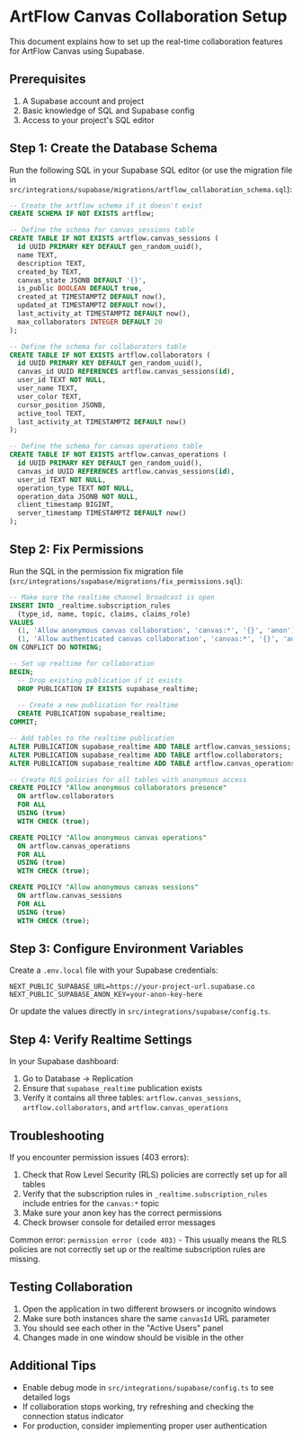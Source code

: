 # ArtFlow Canvas Collaboration Setup

This document explains how to set up the real-time collaboration features for ArtFlow Canvas using Supabase.

## Prerequisites

1. A Supabase account and project
2. Basic knowledge of SQL and Supabase config
3. Access to your project's SQL editor

## Step 1: Create the Database Schema

Run the following SQL in your Supabase SQL editor (or use the migration file in `src/integrations/supabase/migrations/artflow_collaboration_schema.sql`):

```sql
-- Create the artflow schema if it doesn't exist
CREATE SCHEMA IF NOT EXISTS artflow;

-- Define the schema for canvas_sessions table
CREATE TABLE IF NOT EXISTS artflow.canvas_sessions (
  id UUID PRIMARY KEY DEFAULT gen_random_uuid(),
  name TEXT,
  description TEXT,
  created_by TEXT,
  canvas_state JSONB DEFAULT '{}',
  is_public BOOLEAN DEFAULT true,
  created_at TIMESTAMPTZ DEFAULT now(),
  updated_at TIMESTAMPTZ DEFAULT now(),
  last_activity_at TIMESTAMPTZ DEFAULT now(),
  max_collaborators INTEGER DEFAULT 20
);

-- Define the schema for collaborators table
CREATE TABLE IF NOT EXISTS artflow.collaborators (
  id UUID PRIMARY KEY DEFAULT gen_random_uuid(),
  canvas_id UUID REFERENCES artflow.canvas_sessions(id),
  user_id TEXT NOT NULL,
  user_name TEXT,
  user_color TEXT,
  cursor_position JSONB,
  active_tool TEXT,
  last_activity_at TIMESTAMPTZ DEFAULT now()
);

-- Define the schema for canvas operations table
CREATE TABLE IF NOT EXISTS artflow.canvas_operations (
  id UUID PRIMARY KEY DEFAULT gen_random_uuid(),
  canvas_id UUID REFERENCES artflow.canvas_sessions(id),
  user_id TEXT NOT NULL,
  operation_type TEXT NOT NULL,
  operation_data JSONB NOT NULL,
  client_timestamp BIGINT,
  server_timestamp TIMESTAMPTZ DEFAULT now()
);
```

## Step 2: Fix Permissions

Run the SQL in the permission fix migration file (`src/integrations/supabase/migrations/fix_permissions.sql`):

```sql
-- Make sure the realtime channel broadcast is open
INSERT INTO _realtime.subscription_rules
  (type_id, name, topic, claims, claims_role)
VALUES
  (1, 'Allow anonymous canvas collaboration', 'canvas:*', '{}', 'anon'),
  (1, 'Allow authenticated canvas collaboration', 'canvas:*', '{}', 'authenticated')
ON CONFLICT DO NOTHING;

-- Set up realtime for collaboration
BEGIN;
  -- Drop existing publication if it exists
  DROP PUBLICATION IF EXISTS supabase_realtime;
  
  -- Create a new publication for realtime
  CREATE PUBLICATION supabase_realtime;
COMMIT;

-- Add tables to the realtime publication
ALTER PUBLICATION supabase_realtime ADD TABLE artflow.canvas_sessions;
ALTER PUBLICATION supabase_realtime ADD TABLE artflow.collaborators;
ALTER PUBLICATION supabase_realtime ADD TABLE artflow.canvas_operations;

-- Create RLS policies for all tables with anonymous access
CREATE POLICY "Allow anonymous collaborators presence" 
  ON artflow.collaborators 
  FOR ALL
  USING (true)
  WITH CHECK (true);

CREATE POLICY "Allow anonymous canvas operations" 
  ON artflow.canvas_operations 
  FOR ALL
  USING (true)
  WITH CHECK (true);

CREATE POLICY "Allow anonymous canvas sessions" 
  ON artflow.canvas_sessions 
  FOR ALL
  USING (true)
  WITH CHECK (true);
```

## Step 3: Configure Environment Variables

Create a `.env.local` file with your Supabase credentials:

```
NEXT_PUBLIC_SUPABASE_URL=https://your-project-url.supabase.co
NEXT_PUBLIC_SUPABASE_ANON_KEY=your-anon-key-here
```

Or update the values directly in `src/integrations/supabase/config.ts`.

## Step 4: Verify Realtime Settings

In your Supabase dashboard:

1. Go to Database → Replication
2. Ensure that `supabase_realtime` publication exists
3. Verify it contains all three tables: `artflow.canvas_sessions`, `artflow.collaborators`, and `artflow.canvas_operations`

## Troubleshooting

If you encounter permission issues (403 errors):

1. Check that Row Level Security (RLS) policies are correctly set up for all tables
2. Verify that the subscription rules in `_realtime.subscription_rules` include entries for the `canvas:*` topic
3. Make sure your anon key has the correct permissions
4. Check browser console for detailed error messages

Common error: `permission error (code 403)` - This usually means the RLS policies are not correctly set up or the realtime subscription rules are missing.

## Testing Collaboration

1. Open the application in two different browsers or incognito windows
2. Make sure both instances share the same `canvasId` URL parameter
3. You should see each other in the "Active Users" panel
4. Changes made in one window should be visible in the other

## Additional Tips

- Enable debug mode in `src/integrations/supabase/config.ts` to see detailed logs
- If collaboration stops working, try refreshing and checking the connection status indicator
- For production, consider implementing proper user authentication 